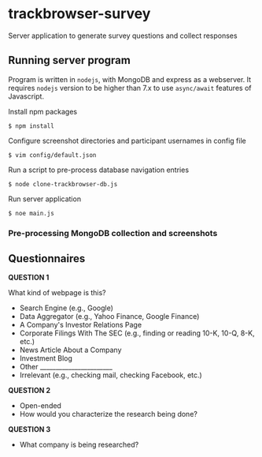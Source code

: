 # trackbrowser-survey
Server application to generate survey questions and collect responses

## Running server program
Program is written in `nodejs`, with MongoDB and express as a webserver. It requires `nodejs` version to be higher than 7.x to use `async/await` features of Javascript. 

Install npm packages

`$ npm install`

Configure screenshot directories and participant usernames in config file

`$ vim config/default.json`

Run a script to pre-process database navigation entries


`$ node clone-trackbrowser-db.js`

Run server application

`$ noe main.js`


### Pre-processing MongoDB collection and screenshots



## Questionnaires

**QUESTION 1**

What kind of webpage is this?
- Search Engine (e.g., Google)
- Data Aggregator (e.g., Yahoo Finance, Google Finance)
- A Company's Investor Relations Page
- Corporate Filings With The SEC (e.g., finding or reading 10-K, 10-Q, 8-K, etc.)
- News Article About a Company
- Investment Blog
- Other _______________________
- Irrelevant (e.g., checking mail, checking Facebook, etc.)

**QUESTION 2**
- Open-ended
- How would you characterize the research being done?

**QUESTION 3**
- What company is being researched?

